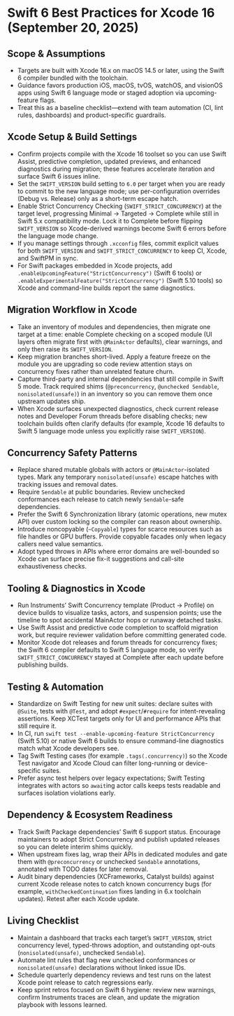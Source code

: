 # Swift 6 Best Practices for Xcode 16 (September 20, 2025)

## Scope & Assumptions
- Targets are built with Xcode 16.x on macOS 14.5 or later, using the Swift 6 compiler bundled with the toolchain.
- Guidance favors production iOS, macOS, tvOS, watchOS, and visionOS apps using Swift 6 language mode or staged adoption via upcoming-feature flags.
- Treat this as a baseline checklist—extend with team automation (CI, lint rules, dashboards) and product-specific guardrails.

## Xcode Setup & Build Settings
- Confirm projects compile with the Xcode 16 toolset so you can use Swift Assist, predictive completion, updated previews, and enhanced diagnostics during migration; these features accelerate iteration and surface Swift 6 issues inline.
- Set the `SWIFT_VERSION` build setting to `6.0` per target when you are ready to commit to the new language mode; use per-configuration overrides (Debug vs. Release) only as a short-term escape hatch.
- Enable Strict Concurrency Checking (`SWIFT_STRICT_CONCURRENCY`) at the target level, progressing Minimal → Targeted → Complete while still in Swift 5.x compatibility mode. Lock it to Complete before flipping `SWIFT_VERSION` so Xcode-derived warnings become Swift 6 errors before the language mode change.
- If you manage settings through `.xcconfig` files, commit explicit values for both `SWIFT_VERSION` and `SWIFT_STRICT_CONCURRENCY` to keep CI, Xcode, and SwiftPM in sync.
- For Swift packages embedded in Xcode projects, add `.enableUpcomingFeature("StrictConcurrency")` (Swift 6 tools) or `.enableExperimentalFeature("StrictConcurrency")` (Swift 5.10 tools) so Xcode and command-line builds report the same diagnostics.

## Migration Workflow in Xcode
- Take an inventory of modules and dependencies, then migrate one target at a time: enable Complete checking on a scoped module (UI layers often migrate first with `@MainActor` defaults), clear warnings, and only then raise its `SWIFT_VERSION`.
- Keep migration branches short-lived. Apply a feature freeze on the module you are upgrading so code review attention stays on concurrency fixes rather than unrelated feature churn.
- Capture third-party and internal dependencies that still compile in Swift 5 mode. Track required shims (`@preconcurrency`, `@unchecked Sendable`, `nonisolated(unsafe)`) in an inventory so you can remove them once upstream updates ship.
- When Xcode surfaces unexpected diagnostics, check current release notes and Developer Forum threads before disabling checks; new toolchain builds often clarify defaults (for example, Xcode 16 defaults to Swift 5 language mode unless you explicitly raise `SWIFT_VERSION`).

## Concurrency Safety Patterns
- Replace shared mutable globals with actors or `@MainActor`-isolated types. Mark any temporary `nonisolated(unsafe)` escape hatches with tracking issues and removal dates.
- Require `Sendable` at public boundaries. Review unchecked conformances each release to catch newly `Sendable`-safe dependencies.
- Prefer the Swift 6 Synchronization library (atomic operations, new mutex API) over custom locking so the compiler can reason about ownership.
- Introduce noncopyable (`~Copyable`) types for scarce resources such as file handles or GPU buffers. Provide copyable facades only when legacy callers need value semantics.
- Adopt typed throws in APIs where error domains are well-bounded so Xcode can surface precise fix-it suggestions and call-site exhaustiveness checks.

## Tooling & Diagnostics in Xcode
- Run Instruments’ Swift Concurrency template (Product → Profile) on device builds to visualize tasks, actors, and suspension points; use the timeline to spot accidental MainActor hops or runaway detached tasks.
- Use Swift Assist and predictive code completion to scaffold migration work, but require reviewer validation before committing generated code.
- Monitor Xcode dot releases and forum threads for concurrency fixes; the Swift 6 compiler defaults to Swift 5 language mode, so verify `SWIFT_STRICT_CONCURRENCY` stayed at Complete after each update before publishing builds.

## Testing & Automation
- Standardize on Swift Testing for new unit suites: declare suites with `@Suite`, tests with `@Test`, and adopt `#expect`/`#require` for intent-revealing assertions. Keep XCTest targets only for UI and performance APIs that still require it.
- In CI, run `swift test --enable-upcoming-feature StrictConcurrency` (Swift 5.10) or native Swift 6 builds to ensure command-line diagnostics match what Xcode developers see.
- Tag Swift Testing cases (for example `.tags(.concurrency)`) so the Xcode Test navigator and Xcode Cloud can filter long-running or device-specific suites.
- Prefer async test helpers over legacy expectations; Swift Testing integrates with actors so `await`ing actor calls keeps tests readable and surfaces isolation violations early.

## Dependency & Ecosystem Readiness
- Track Swift Package dependencies’ Swift 6 support status. Encourage maintainers to adopt Strict Concurrency and publish updated releases so you can delete interim shims quickly.
- When upstream fixes lag, wrap their APIs in dedicated modules and gate them with `@preconcurrency` or unchecked `Sendable` annotations, annotated with TODO dates for later removal.
- Audit binary dependencies (XCFrameworks, Catalyst builds) against current Xcode release notes to catch known concurrency bugs (for example, `withCheckedContinuation` fixes landing in 6.x toolchain updates). Retest after each Xcode update.

## Living Checklist
- Maintain a dashboard that tracks each target’s `SWIFT_VERSION`, strict concurrency level, typed-throws adoption, and outstanding opt-outs (`nonisolated(unsafe)`, unchecked `Sendable`).
- Automate lint rules that flag new unchecked conformances or `nonisolated(unsafe)` declarations without linked issue IDs.
- Schedule quarterly dependency reviews and test runs on the latest Xcode point release to catch regressions early.
- Keep sprint retros focused on Swift 6 hygiene: review new warnings, confirm Instruments traces are clean, and update the migration playbook with lessons learned.

[^1]: Swift.org – “Swift Concurrency Adoption Guidelines.”
[^2]: Donny Wals – “How to plan a migration to Swift 6,” updated July 7, 2025.
[^3]: Swift.org Blog – “Announcing Swift 6,” September 2024.
[^4]: Apple Newsroom – “Apple empowers developers and fuels innovation with new tools and resources,” June 10, 2024.
[^5]: InfoWorld – “Apple’s Xcode 16 adds AI-powered code completion,” June 13, 2024.
[^6]: Apple Developer Documentation – “Swift Testing.”
[^7]: Surf Studio – “Swift Concurrency Instrument: чем он полезен iOS-разработчику,” May 26, 2023.
[^8]: Apple Developer Forums – “Is there a way to use Swift 6 without SWIFT_STRICT_CONCURRENCY=COMPLETE?,” September 18, 2024.
